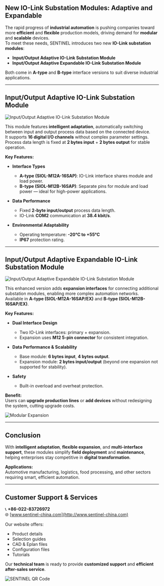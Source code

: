 ##  New IO-Link Substation Modules: Adaptive and Expandable

The rapid progress of **industrial automation** is pushing companies toward more **efficient** and **flexible** production models, driving demand for **modular** and **scalable** devices.  
To meet these needs, SENTINEL introduces two new **IO-Link substation modules**:

- **Input/Output Adaptive IO-Link Substation Module**
- **Input/Output Adaptive Expandable IO-Link Substation Module**

Both come in **A-type** and **B-type** interface versions to suit diverse industrial applications.

---

## Input/Output Adaptive IO-Link Substation Module

![Input/Output Adaptive IO-Link Substation Module](http://image.sentinel-china.com/202411221200399.png)

This module features **intelligent adaptation**, automatically switching between input and output process data based on the connected device.  
It supports **16 digital I/O channels** without complex parameter settings.  
Process data length is fixed at **2 bytes input** + **2 bytes output** for stable operation.

**Key Features:**

- **Interface Types**  
  - **A-type (SIOL-M12A-16SAP)**: IO-Link interface shares module and load power.  
  - **B-type (SIOL-M12B-16SAP)**: Separate pins for module and load power — ideal for high-power applications.

- **Data Performance**  
  - Fixed **2-byte input/output** process data length.  
  - IO-Link **COM2** communication at **38.4 kbit/s**.

- **Environmental Adaptability**  
  - Operating temperature: **-20°C to +55°C**  
  - **IP67** protection rating.

---

## Input/Output Adaptive Expandable IO-Link Substation Module

![Input/Output Adaptive Expandable IO-Link Substation Module](http://image.sentinel-china.com/202411221200283.png)

This enhanced version adds **expansion interfaces** for connecting additional substation modules, enabling more complex automation networks.  
Available in **A-type (SIOL-M12A-16SAP/EX)** and **B-type (SIOL-M12B-16SAP/EX)**.

**Key Features:**

- **Dual Interface Design**  
  - Two IO-Link interfaces: primary + expansion.  
  - Expansion uses **M12 5-pin connector** for consistent integration.

- **Data Performance & Scalability**  
  - Base module: **6 bytes input**, **4 bytes output**.  
  - Expansion module: **2 bytes input/output** (beyond one expansion not supported for stability).

- **Safety**  
  - Built-in overload and overheat protection.

**Benefit:**  
Users can **upgrade production lines** or **add devices** without redesigning the system, cutting upgrade costs.

![Modular Expansion](http://image.sentinel-china.com/202411221201716.png)

---

## Conclusion

With **intelligent adaptation**, **flexible expansion**, and **multi-interface support**, these modules simplify **field deployment** and **maintenance**, helping enterprises stay competitive in **digital transformation**.

**Applications:**  
Automotive manufacturing, logistics, food processing, and other sectors requiring smart, efficient automation.

---

## Customer Support & Services

📞 **+86-022-83726972**  
🌐 [www.sentinel-china.com](http://www.sentinel-china.com)

Our website offers:
- Product details
- Selection guides
- CAD & Eplan files
- Configuration files
- Tutorials

Our **technical team** is ready to provide **customized support** and **efficient after-sales service**.

![SENTINEL QR Code](https://image.sentinel-china.com/2024-08-24-%E5%AE%98%E6%96%B9%E4%BA%8C%E7%BB%B4%E7%A0%81%E5%90%88%E9%9B%86.png)
